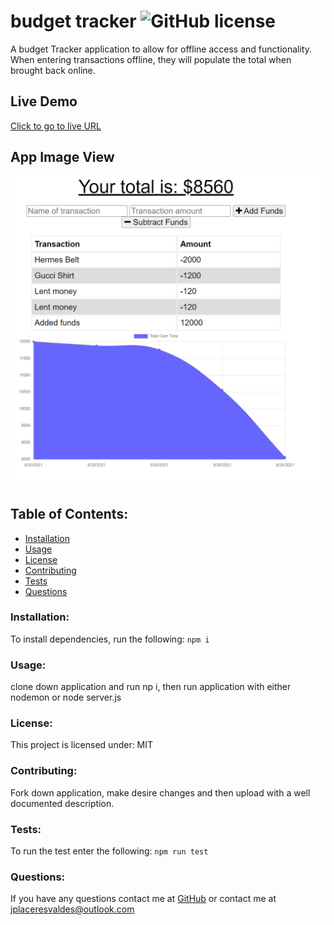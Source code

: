 # budget tracker  ![GitHub license](https://img.shields.io/github/license/Naereen/StrapDown.js.svg)
A budget Tracker application to allow for offline access and functionality. When entering transactions offline, they will populate the total when brought back online.

## Live Demo
[Click to go to live URL](https://still-bayou-73273.herokuapp.com/)

## App Image View
<img src="./public/images/appView.png" alt="AppView" width="700"/>

## Table of Contents:
* [Installation](#installation)
* [Usage](#usage)
* [License](#license)
* [Contributing](#contributing)
* [Tests](#tests)
* [Questions](#questions)

### Installation:
To install dependencies, run the following:
```npm i```

### Usage:
clone down application and run np i, then run application with either nodemon or node server.js

### License:
This project is licensed under:
MIT

### Contributing:
Fork down application, make desire changes and then upload with a well documented description.

### Tests:
To run the test enter the following:
```npm run test```

### Questions:
If you have any questions contact me at [GitHub](https://github.com/julioPlaceres) or contact me at jplaceresvaldes@outlook.com
    
 